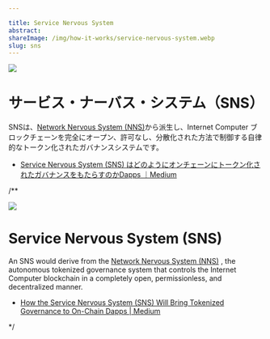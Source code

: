 ```yaml
---

title: Service Nervous System
abstract:
shareImage: /img/how-it-works/service-nervous-system.webp
slug: sns
---
```

![](/img/how-it-works/service-nervous-system.webp)

# サービス・ナーバス・システム（SNS）

SNSは、[Network Nervous System (NNS)](/how-it-works/network-nervous-system-nns/)から派生し、Internet Computer ブロックチェーンを完全にオープン、許可なし、分散化された方法で制御する自律的なトークン化されたガバナンスシステムです。

- [Service Nervous System (SNS) はどのようにオンチェーンにトークン化されたガバナンスをもたらすのかDapps ｜Medium](https://medium.com/dfinity/how-the-service-nervous-system-sns-will-bring-tokenized-governance-to-on-chain-dapps-b74fb8364a5c)

/**


![](/img/how-it-works/service-nervous-system.webp)

# Service Nervous System (SNS)

An SNS would derive from the [Network Nervous System (NNS)](/how-it-works/network-nervous-system-nns/) , the autonomous tokenized governance system that controls the Internet Computer blockchain in a completely open, permissionless, and decentralized manner.

* [How the Service Nervous System (SNS) Will Bring Tokenized Governance to On-Chain Dapps | Medium](https://medium.com/dfinity/how-the-service-nervous-system-sns-will-bring-tokenized-governance-to-on-chain-dapps-b74fb8364a5c)


*/